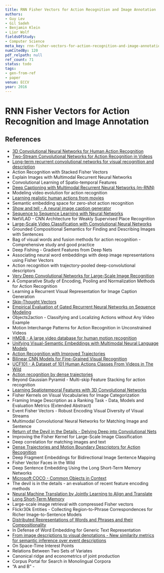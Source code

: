 ```yaml
---
title: RNN Fisher Vectors for Action Recognition and Image Annotation
authors:
- Guy Lev
- Gil Sadeh
- Benjamin Klein
- Lior Wolf
fieldsOfStudy:
- Computer Science
meta_key: rnn-fisher-vectors-for-action-recognition-and-image-annotation
numCitedBy: 120
pdf_relpath: null
ref_count: 71
status: todo
tags:
- gen-from-ref
- paper
venue: ECCV
year: 2016
---
```


# RNN Fisher Vectors for Action Recognition and Image Annotation

## References

- [3D Convolutional Neural Networks for Human Action Recognition](./3d-convolutional-neural-networks-for-human-action-recognition.md)
- [Two-Stream Convolutional Networks for Action Recognition in Videos](./two-stream-convolutional-networks-for-action-recognition-in-videos.md)
- [Long-term recurrent convolutional networks for visual recognition and description](./long-term-recurrent-convolutional-networks-for-visual-recognition-and-description.md)
- Action Recognition with Stacked Fisher Vectors
- Explain Images with Multimodal Recurrent Neural Networks
- Convolutional Learning of Spatio-temporal Features
- [Deep Captioning with Multimodal Recurrent Neural Networks (m-RNN)](./deep-captioning-with-multimodal-recurrent-neural-networks-m-rnn.md)
- Modeling video evolution for action recognition
- [Learning realistic human actions from movies](./learning-realistic-human-actions-from-movies.md)
- Semantic embedding space for zero-shot action recognition
- [Show and tell - A neural image caption generator](./show-and-tell-a-neural-image-caption-generator.md)
- [Sequence to Sequence Learning with Neural Networks](./sequence-to-sequence-learning-with-neural-networks.md)
- NetVLAD - CNN Architecture for Weakly Supervised Place Recognition
- [Large-Scale Video Classification with Convolutional Neural Networks](./large-scale-video-classification-with-convolutional-neural-networks.md)
- Grounded Compositional Semantics for Finding and Describing Images with Sentences
- Bag of visual words and fusion methods for action recognition - Comprehensive study and good practice
- Deep Fishing - Gradient Features from Deep Nets
- Associating neural word embeddings with deep image representations using Fisher Vectors
- Action recognition with trajectory-pooled deep-convolutional descriptors
- [Very Deep Convolutional Networks for Large-Scale Image Recognition](./very-deep-convolutional-networks-for-large-scale-image-recognition.md)
- A Comparative Study of Encoding, Pooling and Normalization Methods for Action Recognition
- Learning a Recurrent Visual Representation for Image Caption Generation
- [Skip-Thought Vectors](./skip-thought-vectors.md)
- [Empirical Evaluation of Gated Recurrent Neural Networks on Sequence Modeling](./empirical-evaluation-of-gated-recurrent-neural-networks-on-sequence-modeling.md)
- Objects2action - Classifying and Localizing Actions without Any Video Example
- Motion Interchange Patterns for Action Recognition in Unconstrained Videos
- [HMDB - A large video database for human motion recognition](./hmdb-a-large-video-database-for-human-motion-recognition.md)
- [Unifying Visual-Semantic Embeddings with Multimodal Neural Language Models](./unifying-visual-semantic-embeddings-with-multimodal-neural-language-models.md)
- [Action Recognition with Improved Trajectories](./action-recognition-with-improved-trajectories.md)
- [Bilinear CNN Models for Fine-Grained Visual Recognition](./bilinear-cnn-models-for-fine-grained-visual-recognition.md)
- [UCF101 - A Dataset of 101 Human Actions Classes From Videos in The Wild](./ucf101-a-dataset-of-101-human-actions-classes-from-videos-in-the-wild.md)
- [Action recognition by dense trajectories](./action-recognition-by-dense-trajectories.md)
- Beyond Gaussian Pyramid - Multi-skip Feature Stacking for action recognition
- [Learning Spatiotemporal Features with 3D Convolutional Networks](./learning-spatiotemporal-features-with-3d-convolutional-networks.md)
- Fisher Kernels on Visual Vocabularies for Image Categorization
- Framing Image Description as a Ranking Task - Data, Models and Evaluation Metrics (Extended Abstract)
- Event Fisher Vectors - Robust Encoding Visual Diversity of Visual Streams
- Multimodal Convolutional Neural Networks for Matching Image and Sentence
- [Return of the Devil in the Details - Delving Deep into Convolutional Nets](./return-of-the-devil-in-the-details-delving-deep-into-convolutional-nets.md)
- Improving the Fisher Kernel for Large-Scale Image Classification
- Deep correlation for matching images and text
- [Dense Trajectories and Motion Boundary Descriptors for Action Recognition](./dense-trajectories-and-motion-boundary-descriptors-for-action-recognition.md)
- Deep Fragment Embeddings for Bidirectional Image Sentence Mapping
- Fisher Vector Faces in the Wild
- Deep Sentence Embedding Using the Long Short-Term Memory Networks
- [Microsoft COCO - Common Objects in Context](./microsoft-coco-common-objects-in-context.md)
- The devil is in the details - an evaluation of recent feature encoding methods
- [Neural Machine Translation by Jointly Learning to Align and Translate](./neural-machine-translation-by-jointly-learning-to-align-and-translate.md)
- [Long Short-Term Memory](./long-short-term-memory.md)
- Large-scale image retrieval with compressed Fisher vectors
- Flickr30k Entities - Collecting Region-to-Phrase Correspondences for Richer Image-to-Sentence Models
- [Distributed Representations of Words and Phrases and their Compositionality](./distributed-representations-of-words-and-phrases-and-their-compositionality.md)
- In Defense of Word Embedding for Generic Text Representation
- [From image descriptions to visual denotations - New similarity metrics for semantic inference over event descriptions](./from-image-descriptions-to-visual-denotations-new-similarity-metrics-for-semantic-inference-over-event-descriptions.md)
- On Space-Time Interest Points
- Relations Between Two Sets of Variates
- Canonical ridge and econometrics of joint production
- Corpus Portal for Search in Monolingual Corpora
- “A and B” -
